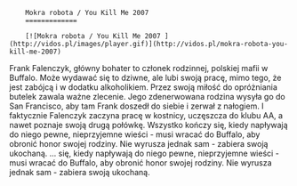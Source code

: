 
        Mokra robota / You Kill Me 2007 
        =============
        
        [![Mokra robota / You Kill Me 2007 ](http://vidos.pl/images/player.gif)](http://vidos.pl/mokra-robota-you-kill-me-2007)
        
        
 Frank Falenczyk, główny bohater to członek rodzinnej, polskiej mafii w Buffalo. Może wydawać się to dziwne, ale lubi swoją pracę, mimo tego, że jest zabójcą i w dodatku alkoholikiem. Przez swoją miłość do opróżniania butelek zawala ważne zlecenie. Jego zdenerwowana rodzina wysyła go do San Francisco, aby tam Frank doszedł do siebie i zerwał z nałogiem. I faktycznie Falenczyk zaczyna pracę w kostnicy, uczęszcza do klubu AA, a nawet poznaje swoją drugą połówkę. Wszystko kończy się, kiedy napływają do niego pewne, nieprzyjemne wieści - musi wracać do Buffalo, aby obronić honor swojej rodziny. Nie wyrusza jednak sam - zabiera swoją ukochaną.  ... się, kiedy napływają do niego pewne, nieprzyjemne wieści - musi wracać do Buffalo, aby obronić honor swojej rodziny. Nie wyrusza jednak sam - zabiera swoją ukochaną.
    